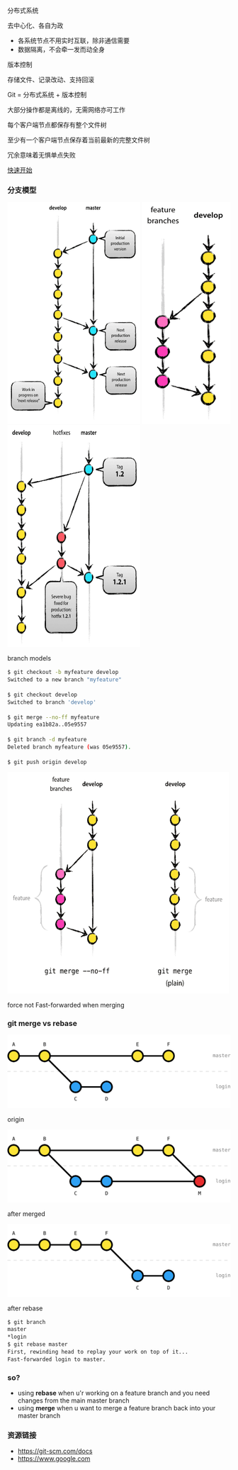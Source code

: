 分布式系统


去中心化、各自为政


- 各系统节点不用实时互联，除非通信需要
- 数据隔离，不会牵一发而动全身



版本控制


存储文件、记录改动、支持回滚



Git = 分布式系统 + 版本控制


大部分操作都是离线的，无需网络亦可工作


每个客户端节点都保存有整个文件树


至少有一个客户端节点保存着当前最新的完整文件树


冗余意味着无惧单点失败



[快速开始](https://github.github.com/training-kit/downloads/github-git-cheat-sheet/)



### 分支模型


<img src="/img/main-branches.png" width="300px" height="500px"/>
<img src="/img/feature-branchs.png" width="200px" height="500px"/>
<img src="/img/hotfix-branches.png" width="300px" height="500px"/>
<p>branch models</p>


```sh
$ git checkout -b myfeature develop
Switched to a new branch "myfeature"

$ git checkout develop
Switched to branch 'develop'

$ git merge --no-ff myfeature
Updating ea1b82a..05e9557

$ git branch -d myfeature
Deleted branch myfeature (was 05e9557).

$ git push origin develop
```


<img src="/img/merge-without-ff.png" width="500px" height="500px"/><p>force not Fast-forwarded when merging</p>



### git merge vs rebase 


<img src="/img/branch-merge-origin.svg" style="background-color: white; margin-bottom: 0px"/><p>origin</p>
<img src="/img/branch-merged.svg" style="background-color: white; margin-top: 0px"/><p>after merged</p>


<img src="/img/branch-rebase.svg" style="background-color: white; margin-bottom: 0px"/><p>after rebase</p>
```sh
$ git branch
master
*login
$ git rebase master
First, rewinding head to replay your work on top of it...
Fast-forwarded login to master.
```


### so?


- using **rebase** when u'r working on a feature branch and you need changes from the main master branch
- using **merge** when u want to merge a feature branch back into your master branch



### 资源链接

- https://git-scm.com/docs
- https://www.google.com